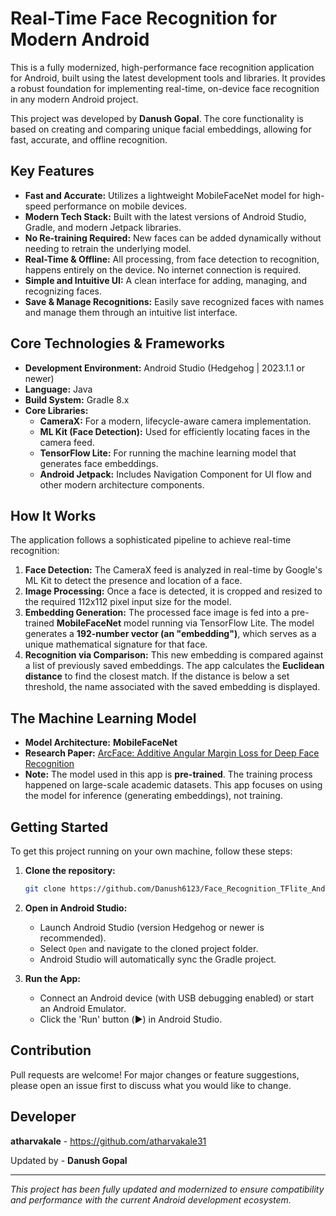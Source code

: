 # Real-Time Face Recognition for Modern Android

This is a fully modernized, high-performance face recognition application for Android, built using the latest development tools and libraries. It provides a robust foundation for implementing real-time, on-device face recognition in any modern Android project.

This project was developed by **Danush Gopal**. The core functionality is based on creating and comparing unique facial embeddings, allowing for fast, accurate, and offline recognition.

## Key Features
- **Fast and Accurate:** Utilizes a lightweight MobileFaceNet model for high-speed performance on mobile devices.
- **Modern Tech Stack:** Built with the latest versions of Android Studio, Gradle, and modern Jetpack libraries.
- **No Re-training Required:** New faces can be added dynamically without needing to retrain the underlying model.
- **Real-Time & Offline:** All processing, from face detection to recognition, happens entirely on the device. No internet connection is required.
- **Simple and Intuitive UI:** A clean interface for adding, managing, and recognizing faces.
- **Save & Manage Recognitions:** Easily save recognized faces with names and manage them through an intuitive list interface.

## Core Technologies & Frameworks
- **Development Environment:** Android Studio (Hedgehog | 2023.1.1 or newer)
- **Language:** Java
- **Build System:** Gradle 8.x
- **Core Libraries:**
  - **CameraX:** For a modern, lifecycle-aware camera implementation.
  - **ML Kit (Face Detection):** Used for efficiently locating faces in the camera feed.
  - **TensorFlow Lite:** For running the machine learning model that generates face embeddings.
  - **Android Jetpack:** Includes Navigation Component for UI flow and other modern architecture components.

## How It Works
The application follows a sophisticated pipeline to achieve real-time recognition:

1.  **Face Detection:** The CameraX feed is analyzed in real-time by Google's ML Kit to detect the presence and location of a face.
2.  **Image Processing:** Once a face is detected, it is cropped and resized to the required 112x112 pixel input size for the model.
3.  **Embedding Generation:** The processed face image is fed into a pre-trained **MobileFaceNet** model running via TensorFlow Lite. The model generates a **192-number vector (an "embedding")**, which serves as a unique mathematical signature for that face.
4.  **Recognition via Comparison:** This new embedding is compared against a list of previously saved embeddings. The app calculates the **Euclidean distance** to find the closest match. If the distance is below a set threshold, the name associated with the saved embedding is displayed.

## The Machine Learning Model
- **Model Architecture:** **MobileFaceNet**
- **Research Paper:** [ArcFace: Additive Angular Margin Loss for Deep Face Recognition](https://arxiv.org/abs/1801.07698)
- **Note:** The model used in this app is **pre-trained**. The training process happened on large-scale academic datasets. This app focuses on using the model for inference (generating embeddings), not training.

## Getting Started

To get this project running on your own machine, follow these steps:

1.  **Clone the repository:**
    ```bash
    git clone https://github.com/Danush6123/Face_Recognition_TFlite_Android_Application
    ```

2.  **Open in Android Studio:**
    - Launch Android Studio (version Hedgehog or newer is recommended).
    - Select `Open` and navigate to the cloned project folder.
    - Android Studio will automatically sync the Gradle project.

3.  **Run the App:**
    - Connect an Android device (with USB debugging enabled) or start an Android Emulator.
    - Click the 'Run' button (▶️) in Android Studio.

## Contribution
Pull requests are welcome! For major changes or feature suggestions, please open an issue first to discuss what you would like to change.

## Developer
**atharvakale** - https://github.com/atharvakale31

Updated by - **Danush Gopal**

---
*This project has been fully updated and modernized to ensure compatibility and performance with the current Android development ecosystem.*

